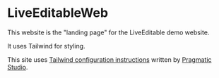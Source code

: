 # LiveEditableWeb

This website is the "landing page" for the LiveEditable demo website.

It uses Tailwind for styling.

This site uses [Tailwind configuration instructions][1] written by [Pragmatic Studio][2].

[1]: https://pragmaticstudio.com/tutorials/adding-tailwind-css-to-phoenix
[2]: https://pragmaticstudio.com/
